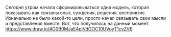 Сегодня утром начала сформировываться одна модель, которая показывать как связаны опыт, суждения, решения, восприятие. Изначально не было какой-то цели, просто начал связывать свои мысли и представления вместе. Вот, что получилось на данный момент https://www.draw.io/#G0B0MJaE4pIVdGOC10UVoyT1cyZVE:

